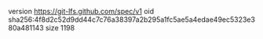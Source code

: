 version https://git-lfs.github.com/spec/v1
oid sha256:4f8d2c52d9dd44c7c76a38397a2b295a1fc5ae5a4edae49ec5323e380a481143
size 1198
